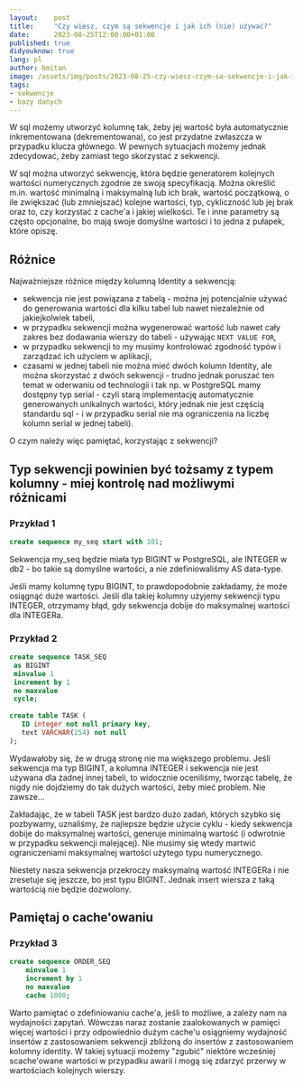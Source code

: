 ```yaml
---
layout:    post
title:     "Czy wiesz, czym są sekwencje i jak ich (nie) używać?"
date:      2023-08-25T12:00:00+01:00
published: true
didyouknow: true
lang: pl
author: bmitan
image: /assets/img/posts/2023-08-25-czy-wiesz-czym-sa-sekwencje-i-jak-ich-uzywac/thumbnail.webp
tags:
- sekwencje
- bazy danych
---
```


W sql możemy utworzyć kolumnę tak, żeby jej wartość była automatycznie inkrementowana (dekrementowana), co jest przydatne zwłaszcza w przypadku klucza głównego. W pewnych sytuacjach możemy jednak zdecydować, żeby zamiast tego skorzystać z sekwencji.

W sql można utworzyć sekwencję, która będzie generatorem kolejnych wartości numerycznych zgodnie ze swoją specyfikacją. Można określić m.in. wartość minimalną i maksymalną lub ich brak, wartość początkową, o ile zwiększać (lub zmniejszać) kolejne wartości, typ, cykliczność lub jej brak oraz to, czy korzystać z cache'a i jakiej wielkości. Te i inne parametry są często opcjonalne, bo mają swoje domyślne wartości i to jedna z pułapek, które opiszę.

## Różnice
Najważniejsze różnice między kolumną Identity a sekwencją:

- sekwencja nie jest powiązana z tabelą - można jej potencjalnie używać do generowania wartości dla kilku tabel lub nawet niezależnie od jakiejkolwiek tabeli,
- w przypadku sekwencji można wygenerować wartość lub nawet cały zakres bez dodawania wierszy do tabeli - używając `NEXT VALUE FOR`,
- w przypadku sekwencji to my musimy kontrolować zgodność typów i zarządzać ich użyciem w aplikacji,
- czasami w jednej tabeli nie można mieć dwóch kolumn Identity, ale można skorzystać z dwóch sekwencji - trudno jednak poruszać ten temat w oderwaniu od technologii i tak np. w PostgreSQL mamy dostępny typ serial - czyli starą implementację automatycznie generowanych unikalnych wartości, który jednak nie jest częścią standardu sql - i w przypadku serial nie ma ograniczenia na liczbę kolumn serial w jednej tabeli).

O czym należy więc pamiętać, korzystając z sekwencji?

## Typ sekwencji powinien być tożsamy z typem kolumny - miej kontrolę nad możliwymi różnicami

### Przykład 1
```sql
create sequence my_seq start with 101;
```
Sekwencja my_seq będzie miała typ BIGINT w PostgreSQL, ale INTEGER w db2 - bo takie są domyślne wartości, a nie zdefiniowaliśmy AS data-type.

Jeśli mamy kolumnę typu BIGINT, to prawdopodobnie zakładamy, że może osiągnąć duże wartości. Jeśli dla takiej kolumny użyjemy sekwencji typu INTEGER, otrzymamy błąd, gdy sekwencja dobije do maksymalnej wartości dla INTEGERa.

### Przykład 2
```sql
create sequence TASK_SEQ
 as BIGINT
 minvalue 1
 increment by 1
 no maxvalue
 cycle;
 
create table TASK (
   ID integer not null primary key,
   text VARCHAR(254) not null
);
```

Wydawałoby się, że w drugą stronę nie ma większego problemu. Jeśli sekwencja ma typ BIGINT, a kolumna INTEGER i sekwencja nie jest używana dla żadnej innej tabeli, to widocznie oceniliśmy, tworząc tabelę, że nigdy nie dojdziemy do tak dużych wartości, żeby mieć problem. Nie zawsze...

Zakładając, że w tabeli TASK jest bardzo dużo zadań, których szybko się pozbywamy, uznaliśmy, że najlepsze będzie użycie cyklu - kiedy sekwencja dobije do maksymalnej wartości, generuje minimalną wartość (i odwrotnie w przypadku sekwencji malejącej). Nie musimy się wtedy martwić ograniczeniami maksymalnej wartości użytego typu numerycznego.

Niestety nasza sekwencja przekroczy maksymalną wartość INTEGERa i nie zresetuje się jeszcze, bo jest typu BIGINT. Jednak insert wiersza z taką wartością nie będzie dozwolony.

## Pamiętaj o cache'owaniu

### Przykład 3
```sql
create sequence ORDER_SEQ
    minvalue 1
    increment by 1
    no maxvalue
    cache 1000;
```
Warto pamiętać o zdefiniowaniu cache'a, jeśli to możliwe, a zależy nam na wydajności zapytań. Wówczas naraz zostanie zaalokowanych w pamięci więcej wartości i przy odpowiednio dużym cache'u osiągniemy wydajność insertów z zastosowaniem sekwencji zbliżoną do insertów z zastosowaniem kolumny identity. W takiej sytuacji możemy "zgubić" niektóre wcześniej scache'owane wartości w przypadku awarii i mogą się zdarzyć przerwy w wartościach kolejnych wierszy.